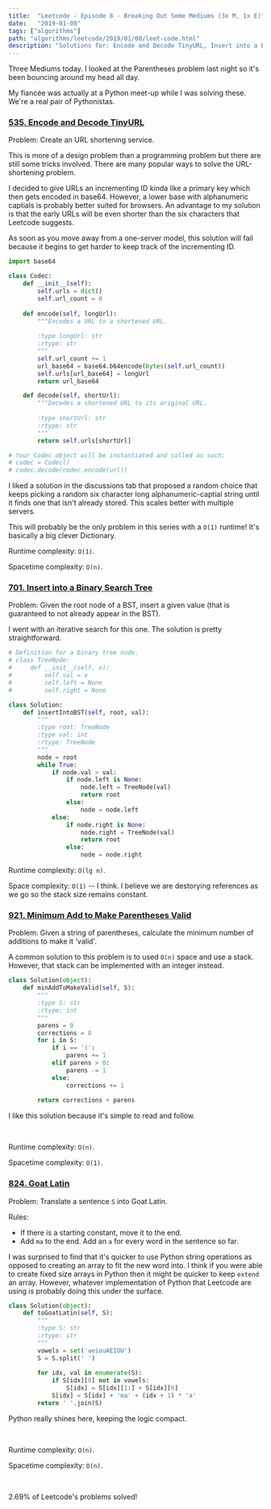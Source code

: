 ```yaml
---
title:  "Leetcode - Episode 8 - Breaking Out Some Mediums (3x M, 1x E)"
date:   "2019-01-08"
tags: ["algorithms"]
path: "algorithms/leetcode/2019/01/08/leet-code.html"
description: "Solutions for: Encode and Decode TinyURL, Insert into a Binary Search Tree, Minimum Add to Make Parentheses Valid, and Goat Latin."
---
```


Three Mediums today. I looked at the Parentheses problem last night so it's been bouncing around my head all day.

My fiancée was actually at a Python meet-up while I was solving these. We're a real pair of Pythonistas.

### [535. Encode and Decode TinyURL](https://leetcode.com/problems/encode-and-decode-tinyurl/)

Problem: Create an URL shortening service.

This is more of a design problem than a programming problem but there are still some tricks involved. There are many popular ways to solve the URL-shortening problem.

I decided to give URLs an incrementing ID kinda like a primary key which then gets encoded in base64. However, a lower base with alphanumeric captials is probably better suited for browsers. An advantage to my solution is that the early URLs will be even shorter than the six characters that Leetcode suggests.

As soon as you move away from a one-server model, this solution will fail because it begins to get harder to keep track of the incrementing ID.

```python
import base64

class Codec:
    def __init__(self):
        self.urls = dict()
        self.url_count = 0
    
    def encode(self, longUrl):
        """Encodes a URL to a shortened URL.
        
        :type longUrl: str
        :rtype: str
        """
        self.url_count += 1
        url_base64 = base64.b64encode(bytes(self.url_count))
        self.urls[url_base64] = longUrl
        return url_base64

    def decode(self, shortUrl):
        """Decodes a shortened URL to its original URL.
        
        :type shortUrl: str
        :rtype: str
        """
        return self.urls[shortUrl]

# Your Codec object will be instantiated and called as such:
# codec = Codec()
# codec.decode(codec.encode(url))
```

I liked a solution in the discussions tab that proposed a random choice that keeps picking a random six character long alphanumeric-captial string until it finds one that isn't already stored. This scales better with multiple servers.

This will probably be the only problem in this series with a `O(1)` runtime! It's basically a big clever Dictionary.

Runtime complexity: `O(1)`.

Spacetime complexity: `O(n)`.

### [701. Insert into a Binary Search Tree](https://leetcode.com/problems/insert-into-a-binary-search-tree/)

Problem: Given the root node of a BST, insert a given value (that is guaranteed to not already appear in the BST).

I went with an iterative search for this one. The solution is pretty straightforward.

```python
# Definition for a binary tree node.
# class TreeNode:
#     def __init__(self, x):
#         self.val = x
#         self.left = None
#         self.right = None

class Solution:
    def insertIntoBST(self, root, val):
        """
        :type root: TreeNode
        :type val: int
        :rtype: TreeNode
        """
        node = root
        while True:
            if node.val > val:
                if node.left is None:
                    node.left = TreeNode(val)
                    return root
                else:
                    node = node.left
            else:
                if node.right is None:
                    node.right = TreeNode(val)
                    return root
                else:
                    node = node.right
```

Runtime complexity: `O(lg n)`.

Space complexity: `O(1)` -- I think. I believe we are destorying references as we go so the stack size remains constant.

### [921. Minimum Add to Make Parentheses Valid](https://leetcode.com/problems/minimum-add-to-make-parentheses-valid/)

Problem: Given a string of parentheses, calculate the minimum number of additions to make it 'valid'.

A common solution to this problem is to used `O(n)` space and use a stack. However, that stack can be implemented with an integer instead.

```python
class Solution(object):
    def minAddToMakeValid(self, S):
        """
        :type S: str
        :rtype: int
        """
        parens = 0
        corrections = 0
        for i in S:
            if i == '(':
                parens += 1
            elif parens > 0:
                parens -= 1
            else:
                corrections += 1
        
        return corrections + parens
```

I like this solution because it's simple to read and follow.

<br>

Runtime complexity: `O(n)`.

Spacetime complexity: `O(1)`.


### [824. Goat Latin](https://leetcode.com/problems/goat-latin/)

Problem: Translate a sentence `S` into Goat Latin.

Rules:

- If there is a starting constant, move it to the end.
- Add `ma` to the end. Add an `a` for every word in the sentence so far.

I was surprised to find that it's quicker to use Python string operations as opposed to creating an array to fit the new word into. I think if you were able to create fixed size arrays in Python then it might be quicker to keep `extend` an array. However, whatever implementation of Python that Leetcode are using is probably doing this under the surface.

```python
class Solution(object):
    def toGoatLatin(self, S):
        """
        :type S: str
        :rtype: str
        """
        vowels = set('aeiouAEIOU')
        S = S.split(' ')
        
        for idx, val in enumerate(S):
            if S[idx][0] not in vowels:
                S[idx] = S[idx][1:] + S[idx][0]
            S[idx] = S[idx] + 'ma' + (idx + 1) * 'a'
        return ' '.join(S)
```

Python really shines here, keeping the logic compact.

<br>

Runtime complexity: `O(n)`.

Spacetime complexity: `O(n)`.

<br>

2.69% of Leetcode's problems solved!
